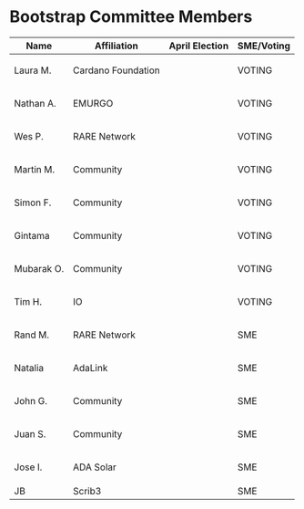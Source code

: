 # Bootstrap Committee Members

| Name       | Affiliation        | April Election | SME/Voting |
| ---------- | ------------------ | -------------- | ---------- |
| Laura M.   | Cardano Foundation | <p><br></p>    | VOTING     |
| Nathan A.  | EMURGO             | <p><br></p>    | VOTING     |
| Wes P.     | RARE Network       | <p><br></p>    | VOTING     |
| Martin M.  | Community          | <p><br></p>    | VOTING     |
| Simon F.   | Community          | <p><br></p>    | VOTING     |
| Gintama    | Community          | <p><br></p>    | VOTING     |
| Mubarak O. | Community          | <p><br></p>    | VOTING     |
| Tim H.     | IO                 | <p><br></p>    | VOTING     |
| Rand M.    | RARE Network       | <p><br></p>    | SME        |
| Natalia    | AdaLink            | <p><br></p>    | SME        |
| John G.    | Community          | <p><br></p>    | SME        |
| Juan S.    | Community          | <p><br></p>    | SME        |
| Jose I.    | ADA Solar          | <p><br></p>    | SME        |
| JB         | Scrib3             |                | SME        |
